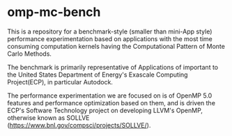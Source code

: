 # omp-mc-bench

This is a repository for a benchmark-style (smaller than mini-App style) performance experimentation based on applications with the most time consuming computation kernels having the Computational Pattern of Monte Carlo Methods. 

The benchmark is primarily representative of Applications of important to the United States Department of Energy's Exascale Computing Project(ECP), in particular Autodock. 

The performance experimentation we are focused on is of OpenMP 5.0 features and performance optimization based on them, and is driven the ECP's Software Technology project on developing LLVM's OpenMP, otherwise known as SOLLVE (https://www.bnl.gov/compsci/projects/SOLLVE/).
